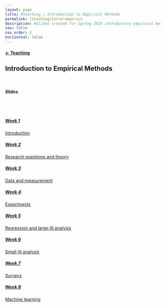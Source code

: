 ```yaml
---
layout: page
title: #Teaching | Introduction to Empirical Methods
permalink: /teaching/intro-empirics
description: #Slides created for Spring 2023 introductory empirical methods course
nav: false
nav_order: 2
horizontal: false
---
```


<h4><a href="/teaching/"><span>&#8592;</span> Teaching</a></h4>
<h2>Introduction to Empirical Methods</h2>
<br>
<h5><i>Slides</i></h5>
<br>
<br>
<div class="card-deck">
  <div class="col-sm-3">
    <div class="card">
      <div class="card-body">
        <h5 class="card-title"><a href="/assets/pdf/intro empirics/PS210 Week 1.pdf">Week 1</a></h5>
        <p class="card-text">
            <a href="/assets/pdf/intro empirics/PS210 Week 1.pdf">Introduction</a>
        </p>
      </div>
    </div>
  </div>
  <div class="col-sm-3">
    <div class="card">
      <div class="card-body">
        <h5 class="card-title"><a href="/assets/pdf/intro empirics/PS210 Week 2.pdf">Week 2</a></h5>
        <p class="card-text">
            <a href="/assets/pdf/intro empirics/PS210 Week 2.pdf">Research questions and theory</a>
        </p>
      </div>
    </div>
  </div>
<div class="col-sm-3">
    <div class="card">
      <div class="card-body">
        <h5 class="card-title"><a href="/assets/pdf/intro empirics/PS210 Week 3.pdf">Week 3</a></h5>
        <p class="card-text">
            <a href="/assets/pdf/intro empirics/PS210 Week 3.pdf">Data and measurement</a>
        </p>
      </div>
    </div>
  </div>
<div class="col-sm-3">
    <div class="card">
      <div class="card-body">
        <h5 class="card-title"><a href="/assets/pdf/intro empirics/PS210 Week 4.pdf">Week 4</a></h5>
        <p class="card-text">
            <a href="/assets/pdf/intro empirics/PS210 Week 4.pdf">Experiments</a>
        </p>
      </div>
    </div>
  </div>

  <div class="card-deck">
  <div class="col-sm-3">
    <div class="card">
      <div class="card-body">
        <h5 class="card-title"><a href="/assets/pdf/intro empirics/PS210 Week 5.pdf">Week 5</a></h5>
        <p class="card-text">
            <a href="/assets/pdf/intro empirics/PS210 Week 5.pdf">Regression and large-N analysis</a>
        </p>
      </div>
    </div>
  </div>
  <div class="col-sm-3">
    <div class="card">
      <div class="card-body">
        <h5 class="card-title"><a href="/assets/pdf/intro empirics/PS210 Week 6.pdf">Week 6</a></h5>
        <p class="card-text">
            <a href="/assets/pdf/intro empirics/PS210 Week 6.pdf">Small-N analysis</a>
        </p>
      </div>
    </div>
  </div>
<div class="col-sm-3">
    <div class="card">
      <div class="card-body">
        <h5 class="card-title"><a href="/assets/pdf/intro empirics/PS210 Week 7.pdf">Week 7</a></h5>
        <p class="card-text">
            <a href="/assets/pdf/intro empirics/PS210 Week 7.pdf">Surveys</a>
        </p>
      </div>
    </div>
  </div>
<div class="col-sm-3">
    <div class="card">
      <div class="card-body">
        <h5 class="card-title"><a href="/assets/pdf/intro empirics/PS210 Week 8.pdf">Week 8</a></h5>
        <p class="card-text">
            <a href="/assets/pdf/intro empirics/PS210 Week 8.pdf">Machine learning</a>
        </p>
      </div>
    </div>
  </div>

